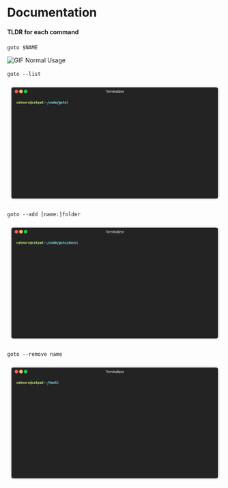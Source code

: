# Documentation

#### TLDR for each command

`goto $NAME`

![GIF Normal Usage](https://github.com/CatEars/goto/raw/master/docs/simple-usage.gif)

`goto --list`

![GIF Usage of List Command](https://github.com/CatEars/goto/raw/master/docs/tldr/list.gif)

`goto --add [name:]folder`

![GIF Usage of Add Command](https://github.com/CatEars/goto/raw/master/docs/tldr/add.gif)

`goto --remove name`

![GIF Usage of Remove Command](https://github.com/CatEars/goto/raw/master/docs/tldr/remove.gif)
